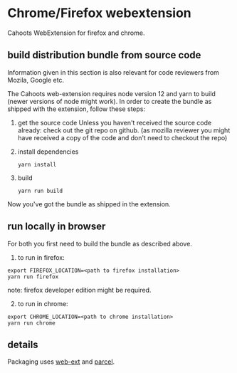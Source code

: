 # Chrome/Firefox webextension 
Cahoots WebExtension for firefox and chrome. 

## build distribution bundle from source code
Information given in this section is also relevant for code reviewers from Mozila, Google etc. 


The Cahoots web-extension requires node version 12 and yarn to build (newer versions of node might work). 
In order to create the bundle as shipped with the extension, follow these steps: 

1. get the source code 
   Unless you haven't received the source code already: check out the git repo on github.
   (as mozilla reviewer you might have received a copy of the code and don't need to checkout the repo)
   
2. install dependencies

    ```
    yarn install
    ```
2. build

    ```
    yarn run build
    ```

Now you've got the bundle as shipped in the extension. 

## run locally in browser

For both you first need to build the bundle as described above. 

1. to run in firefox: 

```
export FIREFOX_LOCATION=<path to firefox installation>
yarn run firefox
```
note: firefox developer edition might be required.

2. to run in chrome: 

```
export CHROME_LOCATION=<path to chrome installation>
yarn run chrome
``` 


## details


Packaging uses [web-ext](https://github.com/mozilla/web-ext) and [parcel](https://v2.parceljs.org/). 



